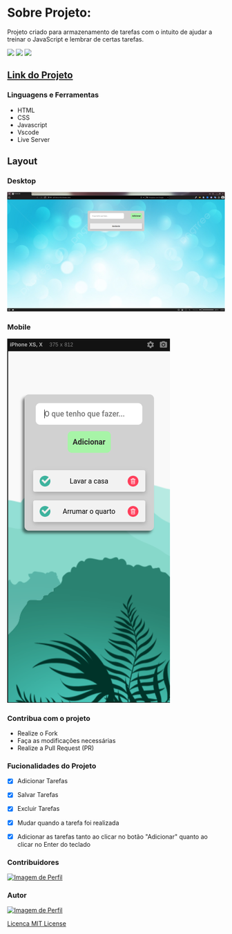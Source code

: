 
# Sobre Projeto:

Projeto criado para armazenamento de tarefas com o intuito de ajudar a treinar o JavaScript e lembrar de certas tarefas.

<img src="https://img.shields.io/github/stars/Willy-Braga/calculadoraSimplesJS?style=social">
<img src="https://img.shields.io/github/issues-pr-raw/Willy-Braga/calculadoraSimplesJS?style=social">
<img src="https://img.shields.io/github/issues-closed/willy-braga/CaWilly-Braga/calculadoraSimplesJS?style=social">

## [Link do Projeto](https://willy-braga.github.io/calculadoraSimplesJS/)

### Linguagens e Ferramentas

- HTML
- CSS
- Javascript
- Vscode
- Live Server

## Layout

### Desktop

<a href="">
<img src="src/designs/desktop-desing.png"/>
</a>

### Mobile
<a href="">
<img src="src/designs/mobile-desing.png" />
</a>


### Contribua com o projeto

- Realize o Fork
- Faça as modificações necessárias
- Realize a Pull Request (PR)

### Fucionalidades do Projeto

- [x] Adicionar Tarefas
- [x] Salvar Tarefas
- [x] Excluir Tarefas
- [x] Mudar quando a tarefa foi realizada
- [x] Adicionar as tarefas tanto ao clicar no botão "Adicionar" quanto ao clicar no Enter do teclado


### Contribuidores

<a href="https://github.com/willy-braga">
<img src="https://github.com/willy-braga.png" width="70px" alt="Imagem de Perfil" />
</a>


### Autor

<a href="https://github.com/willy-braga">
<img src="https://github.com/willy-braga.png" width="70px" alt="Imagem de Perfil" />
</a>

[Licenca MIT License](http://creativecommons.org/licenses/by)
